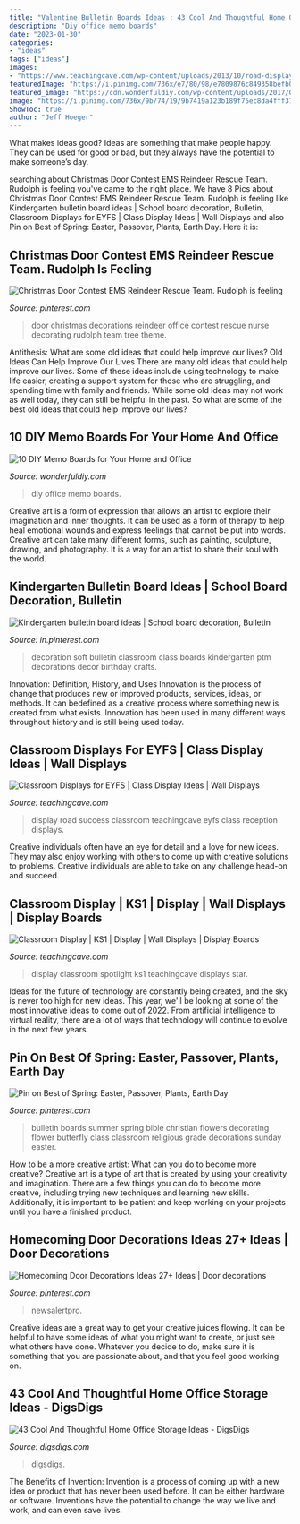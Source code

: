 ```yaml
---
title: "Valentine Bulletin Boards Ideas : 43 Cool And Thoughtful Home Office Storage Ideas"
description: "Diy office memo boards"
date: "2023-01-30"
categories:
- "ideas"
tags: ["ideas"]
images:
- "https://www.teachingcave.com/wp-content/uploads/2013/10/road-display.jpg"
featuredImage: "https://i.pinimg.com/736x/e7/80/98/e7809876c849358befb0341a7509df06.jpg"
featured_image: "https://cdn.wonderfuldiy.com/wp-content/uploads/2017/01/Office-memo-board.jpg"
image: "https://i.pinimg.com/736x/9b/74/19/9b7419a123b189f75ec8da4fff37327f--school-decorations-christmas-door.jpg"
ShowToc: true
author: "Jeff Hoeger"
---
```



What makes ideas good?
Ideas are something that make people happy. They can be used for good or bad, but they always have the potential to make someone’s day.

	

		
searching about Christmas Door Contest EMS Reindeer Rescue Team. Rudolph is feeling you've came to the right place. We have 8 Pics about Christmas Door Contest EMS Reindeer Rescue Team. Rudolph is feeling like Kindergarten bulletin board ideas | School board decoration, Bulletin, Classroom Displays for EYFS | Class Display Ideas | Wall Displays and also Pin on Best of Spring: Easter, Passover, Plants, Earth Day. Here it is:
		
    
## Christmas Door Contest EMS Reindeer Rescue Team. Rudolph Is Feeling

<img loading=lazy src="https://i.pinimg.com/736x/9b/74/19/9b7419a123b189f75ec8da4fff37327f--school-decorations-christmas-door.jpg" onerror="this.onerror=null;this.src='https://tse4.mm.bing.net/th?id=OIP.uFXKriZv_cKHgYi6DW8toQHaNW&amp;pid=15.1';" alt="Christmas Door Contest EMS Reindeer Rescue Team. Rudolph is feeling">

_Source: pinterest.com_

>door christmas decorations reindeer office contest rescue nurse decorating rudolph team tree theme. 

	

Antithesis: What are some old ideas that could help improve our lives?
Old Ideas Can Help Improve Our Lives
There are many old ideas that could help improve our lives. Some of these ideas include using technology to make life easier, creating a support system for those who are struggling, and spending time with family and friends. While some old ideas may not work as well today, they can still be helpful in the past. So what are some of the best old ideas that could help improve our lives?

    
## 10 DIY Memo Boards For Your Home And Office

<img loading=lazy src="https://cdn.wonderfuldiy.com/wp-content/uploads/2017/01/Office-memo-board.jpg" onerror="this.onerror=null;this.src='https://tse1.mm.bing.net/th?id=OIP.4JKmhIBbEg-CovwsSS7YdQHaE6&amp;pid=15.1';" alt="10 DIY Memo Boards for Your Home and Office">

_Source: wonderfuldiy.com_

>diy office memo boards. 

	

Creative art is a form of expression that allows an artist to explore their imagination and inner thoughts. It can be used as a form of therapy to help heal emotional wounds and express feelings that cannot be put into words. Creative art can take many different forms, such as painting, sculpture, drawing, and photography. It is a way for an artist to share their soul with the world.

    
## Kindergarten Bulletin Board Ideas | School Board Decoration, Bulletin

<img loading=lazy src="https://i.pinimg.com/736x/3b/d3/1b/3bd31ba59c51fad5b7b8b61b7d360b42.jpg" onerror="this.onerror=null;this.src='https://tse1.mm.bing.net/th?id=OIP.STDWuhwVWQT0gZfpf6dn2gHaL6&amp;pid=15.1';" alt="Kindergarten bulletin board ideas | School board decoration, Bulletin">

_Source: in.pinterest.com_

>decoration soft bulletin classroom class boards kindergarten ptm decorations decor birthday crafts. 

	

Innovation: Definition, History, and Uses
Innovation is the process of change that produces new or improved products, services, ideas, or methods. It can bedefined as a creative process where something new is created from what exists. Innovation has been used in many different ways throughout history and is still being used today.

    
## Classroom Displays For EYFS | Class Display Ideas | Wall Displays

<img loading=lazy src="https://www.teachingcave.com/wp-content/uploads/2013/10/road-display.jpg" onerror="this.onerror=null;this.src='https://tse2.mm.bing.net/th?id=OIP.vsPdaqE2Qj8J-58Ia7JiCAHaPP&amp;pid=15.1';" alt="Classroom Displays for EYFS | Class Display Ideas | Wall Displays">

_Source: teachingcave.com_

>display road success classroom teachingcave eyfs class reception displays. 

	

Creative individuals often have an eye for detail and a love for new ideas. They may also enjoy working with others to come up with creative solutions to problems. Creative individuals are able to take on any challenge head-on and succeed.

    
## Classroom Display | KS1 | Display | Wall Displays | Display Boards

<img loading=lazy src="https://www.teachingcave.com/wp-content/uploads/2013/10/Star.jpg" onerror="this.onerror=null;this.src='https://tse2.mm.bing.net/th?id=OIP.JSM7LuKsOx9R3LmZ2Li0awHaJ4&amp;pid=15.1';" alt="Classroom Display | KS1 | Display | Wall Displays | Display Boards">

_Source: teachingcave.com_

>display classroom spotlight ks1 teachingcave displays star. 

	

Ideas for the future of technology are constantly being created, and the sky is never too high for new ideas. This year, we'll be looking at some of the most innovative ideas to come out of 2022. From artificial intelligence to virtual reality, there are a lot of ways that technology will continue to evolve in the next few years.

    
## Pin On Best Of Spring: Easter, Passover, Plants, Earth Day

<img loading=lazy src="https://i.pinimg.com/736x/e7/80/98/e7809876c849358befb0341a7509df06.jpg" onerror="this.onerror=null;this.src='https://tse2.mm.bing.net/th?id=OIP.tdwCzRXq8LZUuTMQfPuZyAHaJ3&amp;pid=15.1';" alt="Pin on Best of Spring: Easter, Passover, Plants, Earth Day">

_Source: pinterest.com_

>bulletin boards summer spring bible christian flowers decorating flower butterfly class classroom religious grade decorations sunday easter. 

	

How to be a more creative artist: What can you do to become more creative?
Creative art is a type of art that is created by using your creativity and imagination. There are a few things you can do to become more creative, including trying new techniques and learning new skills. Additionally, it is important to be patient and keep working on your projects until you have a finished product.

    
## Homecoming Door Decorations Ideas 27+ Ideas | Door Decorations

<img loading=lazy src="https://i.pinimg.com/736x/cb/f2/3a/cbf23a864630ffba0dac0e5b3ff92d3b.jpg" onerror="this.onerror=null;this.src='https://tse1.mm.bing.net/th?id=OIP.2YCrkkuYsrPG8o59hmAcYAAAAA&amp;pid=15.1';" alt="Homecoming Door Decorations Ideas 27+ Ideas | Door decorations">

_Source: pinterest.com_

>newsalertpro. 

	

Creative ideas are a great way to get your creative juices flowing. It can be helpful to have some ideas of what you might want to create, or just see what others have done. Whatever you decide to do, make sure it is something that you are passionate about, and that you feel good working on.

    
## 43 Cool And Thoughtful Home Office Storage Ideas - DigsDigs

<img loading=lazy src="https://www.digsdigs.com/photos/cool-home-office-storge-ideas-39.jpg" onerror="this.onerror=null;this.src='https://tse2.mm.bing.net/th?id=OIP.dFVDmYZYIKYlX7J7-4E4bgHaKO&amp;pid=15.1';" alt="43 Cool And Thoughtful Home Office Storage Ideas - DigsDigs">

_Source: digsdigs.com_

>digsdigs. 

	

The Benefits of Invention:
Invention is a process of coming up with a new idea or product that has never been used before. It can be either hardware or software. Inventions have the potential to change the way we live and work, and can even save lives.

